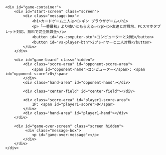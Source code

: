 <!DOCTYPE html>
<html lang="ja">
<head>
  <meta charset="UTF-8">
<meta name="description" content="カードゲーム二人はペンギン ブラウザゲーム友達と対戦可です。PCスマホタブレット対応、無料で完全無課金">
        <meta name="keywords" content="カードゲーム,二人,ブラウザゲーム">
  <meta name="viewport" content="width=device-width, initial-scale=1.0, user-scalable=no">
  <title>カードゲーム二人はペンギン ブラウザゲーム</title>
  <link rel="stylesheet" href="y2card.css">
</head>
<body>

    <div id="game-container">
        <div id="start-screen" class="screen">
            <div class="message-box">
                <h1>カードゲーム二人はペンギン ブラウザゲーム</h1>
                <p>「一番最初」より強いともらえる☆</p><p>友達と対戦可、PCスマホタブレット対応、無料で完全無課金</p>
                <button id="vs-computer-btn">コンピューターと対戦</button>
                <button id="vs-player-btn">2プレイヤーと二人対戦</button>
            </div>
        </div>

        <div id="game-board" class="hidden">
            <div class="score-area" id="opponent-score-area">
                <span id="opponent-name">コンピューター</span>: <span id="opponent-score">0</span>
            </div>
            <div class="hand-area" id="opponent-hand"></div>

            <div class="center-field" id="center-field"></div>

            <div class="score-area" id="player1-score-area">
                1P: <span id="player1-score">0</span>
            </div>
            <div class="hand-area" id="player1-hand"></div>
        </div>

        <div id="game-over-screen" class="screen hidden">
             <div class="message-box">
                <p id="game-over-message"></p>
            </div>
        </div>
    </div>
  
  <script src="/js/y2cardgame.js"></script>
</body>
</html>
